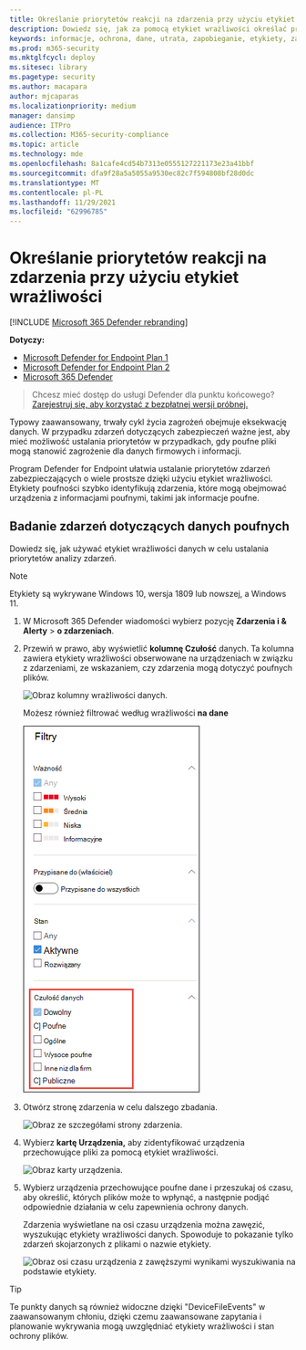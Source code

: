 ```yaml
---
title: Określanie priorytetów reakcji na zdarzenia przy użyciu etykiet wrażliwości
description: Dowiedz się, jak za pomocą etykiet wrażliwości określać priorytety i badać zdarzenia
keywords: informacje, ochrona, dane, utrata, zapobieganie, etykiety, zapobieganie, zdarzenie, badanie, badanie
ms.prod: m365-security
ms.mktglfcycl: deploy
ms.sitesec: library
ms.pagetype: security
ms.author: macapara
author: mjcaparas
ms.localizationpriority: medium
manager: dansimp
audience: ITPro
ms.collection: M365-security-compliance
ms.topic: article
ms.technology: mde
ms.openlocfilehash: 8a1cafe4cd54b7313e0555127221173e23a41bbf
ms.sourcegitcommit: dfa9f28a5a5055a9530ec82c7f594808bf28d0dc
ms.translationtype: MT
ms.contentlocale: pl-PL
ms.lasthandoff: 11/29/2021
ms.locfileid: "62996785"
---
```

# <a name="use-sensitivity-labels-to-prioritize-incident-response"></a>Określanie priorytetów reakcji na zdarzenia przy użyciu etykiet wrażliwości

[!INCLUDE [Microsoft 365 Defender rebranding](../../includes/microsoft-defender.md)]

**Dotyczy:**
- [Microsoft Defender for Endpoint Plan 1](https://go.microsoft.com/fwlink/p/?linkid=2154037)
- [Microsoft Defender for Endpoint Plan 2](https://go.microsoft.com/fwlink/p/?linkid=2154037)
- [Microsoft 365 Defender](https://go.microsoft.com/fwlink/?linkid=2118804)

> Chcesz mieć dostęp do usługi Defender dla punktu końcowego? [Zarejestruj się, aby korzystać z bezpłatnej wersji próbnej.](https://signup.microsoft.com/create-account/signup?products=7f379fee-c4f9-4278-b0a1-e4c8c2fcdf7e&ru=https://aka.ms/MDEp2OpenTrial?ocid=docs-wdatp-exposedapis-abovefoldlink)

Typowy zaawansowany, trwały cykl życia zagrożeń obejmuje eksekwację danych. W przypadku zdarzeń dotyczących zabezpieczeń ważne jest, aby mieć możliwość ustalania priorytetów w przypadkach, gdy poufne pliki mogą stanowić zagrożenie dla danych firmowych i informacji.

Program Defender for Endpoint ułatwia ustalanie priorytetów zdarzeń zabezpieczających o wiele prostsze dzięki użyciu etykiet wrażliwości. Etykiety poufności szybko identyfikują zdarzenia, które mogą obejmować urządzenia z informacjami poufnymi, takimi jak informacje poufne.

## <a name="investigate-incidents-that-involve-sensitive-data"></a>Badanie zdarzeń dotyczących danych poufnych

Dowiedz się, jak używać etykiet wrażliwości danych w celu ustalania priorytetów analizy zdarzeń.

> [!NOTE]
> Etykiety są wykrywane Windows 10, wersja 1809 lub nowszej, a Windows 11.

1. W Microsoft 365 Defender wiadomości wybierz pozycję **Zdarzenia i & Alerty** \> **o zdarzeniach**.

2. Przewiń w prawo, aby wyświetlić **kolumnę Czułość** danych. Ta kolumna zawiera etykiety wrażliwości obserwowane na urządzeniach w związku z zdarzeniami, ze wskazaniem, czy zdarzenia mogą dotyczyć poufnych plików.

    ![Obraz kolumny wrażliwości danych.](images/data-sensitivity-column.png)

    Możesz również filtrować według wrażliwości **na dane**

    ![Obraz filtru wrażliwości danych.](images/data-sensitivity-filter.png)

3. Otwórz stronę zdarzenia w celu dalszego zbadania.

    ![Obraz ze szczegółami strony zdarzenia.](images/incident-page.png)

4. Wybierz **kartę Urządzenia,** aby zidentyfikować urządzenia przechowujące pliki za pomocą etykiet wrażliwości.

    ![Obraz karty urządzenia.](images/investigate-devices-tab.png)

5. Wybierz urządzenia przechowujące poufne dane i przeszukaj oś czasu, aby określić, których plików może to wpłynąć, a następnie podjąć odpowiednie działania w celu zapewnienia ochrony danych.

   Zdarzenia wyświetlane na osi czasu urządzenia można zawęzić, wyszukując etykiety wrażliwości danych. Spowoduje to pokazanie tylko zdarzeń skojarzonych z plikami o nazwie etykiety.

    ![Obraz osi czasu urządzenia z zawęższymi wynikami wyszukiwania na podstawie etykiety.](images/machine-timeline-labels.png)

> [!TIP]
> Te punkty danych są również widoczne dzięki "DeviceFileEvents" w zaawansowanym chłoniu, dzięki czemu zaawansowane zapytania i planowanie wykrywania mogą uwzględniać etykiety wrażliwości i stan ochrony plików.
